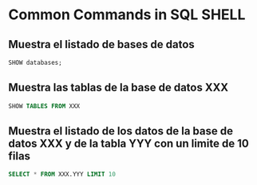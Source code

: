 # Common Commands in SQL SHELL #

## Muestra el listado de bases de datos ##
```sql
SHOW databases;
```
## Muestra las tablas de la base de datos XXX ###
```sql
SHOW TABLES FROM XXX
```
## Muestra el listado de los datos de la base de datos XXX y de la tabla YYY con un limite de 10 filas ##
```sql
SELECT * FROM XXX.YYY LIMIT 10
```